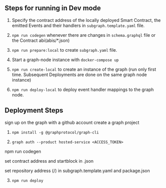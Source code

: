 
## Steps for running in Dev mode

1. Specify the contract address of the locally deployed Smart Contract, the emitted Events and their handlers in `subgraph.template.yaml` file.

2. `npm run codegen` whenever there are changes in `schema.graphql` file or the Contract abi(abis/*.json)

3. `npm run prepare:local` to create `subgraph.yaml` file.

4. Start a graph-node instance with `docker-compose up`

5. `npm run create-local` to create an instance of the graph (run only first time. Subsequent Deployments are done on the same graph node instance)

6. `npm run deploy-local` to deploy event handler mappings to the graph node.



## Deployment Steps


sign up on the graph with a github account
create a graph project


1. `npm install -g @graphprotocol/graph-cli`

2. `graph auth --product hosted-service <ACCESS_TOKEN>`

npm run codegen

set contract address and startblock in <network>.json

set repository address (<gitUserName>/<graphProjectName>) in subgraph.template.yaml and package.json

3. `npm run deploy`